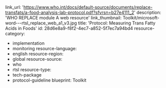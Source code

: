 link_url: 'https://www.who.int/docs/default-source/documents/replace-transfats/a-food-analysis-lab-protocol.pdf?sfvrsn=b27e4111_2'
description: 'WHO REPLACE module A web resource'
link_thumbnail: Toolkit/microsoft-word---rtsl_replace_web_a1_v3.jpg
title: 'Protocol: Measuring Trans Fatty Acids in Foods'
id: 28d6e8a9-f8f2-4ec7-a852-5f7ec7a94bd4
resource-category:
  - implementation
  - monitoring
resource-language:
  - english
resource-region:
  - global
resource-source:
  - who
  - rtsl
resource-type:
  - tech-package
  - protocol-guideline
blueprint: Toolkit
